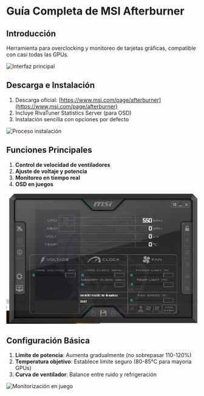 # Guía Completa de MSI Afterburner

## Introducción
Herramienta para overclocking y monitoreo de tarjetas gráficas, compatible con casi todas las GPUs.

![Interfaz principal](https://www.msi.com/images/Afterburner/Afterburner_4.6.2.png)

## Descarga e Instalación

1. Descarga oficial: [https://www.msi.com/page/afterburner](https://www.msi.com/page/afterburner)
2. Incluye RivaTuner Statistics Server (para OSD)
3. Instalación sencilla con opciones por defecto

![Proceso instalación](https://www.msi.com/images/Afterburner/Afterburner_install.png)

## Funciones Principales

1. **Control de velocidad de ventiladores**
2. **Ajuste de voltaje y potencia**
3. **Monitoreo en tiempo real**
4. **OSD en juegos**

![Ajustes overclocking](msi.png)

## Configuración Básica

1. **Limite de potencia**: Aumenta gradualmente (no sobrepasar 110-120%)
2. **Temperatura objetivo**: Establece límite seguro (80-85°C para mayoría GPUs)
3. **Curva de ventilador**: Balance entre ruido y refrigeración

![Monitorización en juego](https://www.msi.com/images/Afterburner/Afterburner_OSD.png)
